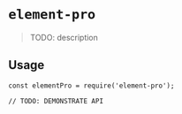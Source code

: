# `element-pro`

> TODO: description

## Usage

```
const elementPro = require('element-pro');

// TODO: DEMONSTRATE API
```
